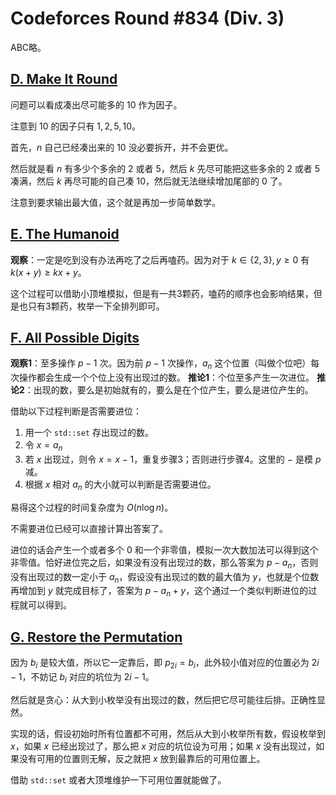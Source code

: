 # Codeforces Round #834 (Div. 3)

ABC略。

## [D. Make It Round](https://codeforces.com/contest/1759/problem/D)

问题可以看成凑出尽可能多的 $10$ 作为因子。

注意到 $10$ 的因子只有 $1, 2, 5, 10$。

首先，$n$ 自己已经凑出来的 $10$ 没必要拆开，并不会更优。

然后就是看 $n$ 有多少个多余的 $2$ 或者 $5$，然后 $k$ 先尽可能把这些多余的 $2$ 或者 $5$ 凑满，然后 $k$ 再尽可能的自己凑 $10$，然后就无法继续增加尾部的 $0$ 了。

注意到要求输出最大值，这个就是再加一步简单数学。

## [E. The Humanoid](https://codeforces.com/contest/1759/problem/E)

**观察**：一定是吃到没有办法再吃了之后再嗑药。因为对于 $k \in \{2, 3\}, y \ge 0$ 有 $k(x + y) \ge kx + y$。

这个过程可以借助小顶堆模拟，但是有一共3颗药，嗑药的顺序也会影响结果，但是也只有3颗药，枚举一下全排列即可。

## [F. All Possible Digits](https://codeforces.com/contest/1759/problem/F)

**观察1**：至多操作 $p - 1$ 次。因为前 $p - 1$ 次操作，$a_n$ 这个位置（叫做个位吧）每次操作都会生成一个个位上没有出现过的数。
**推论1**：个位至多产生一次进位。
**推论2**：出现的数，要么是初始就有的，要么是在个位产生，要么是进位产生的。

借助以下过程判断是否需要进位：
1. 用一个 `std::set` 存出现过的数。
2. 令 $x = a_n$
3. 若 $x$ 出现过，则令 $x = x - 1$，重复步骤3；否则进行步骤4。这里的 $-$ 是模 $p$ 减。
4. 根据 $x$ 相对 $a_n$ 的大小就可以判断是否需要进位。

易得这个过程的时间复杂度为 $O(n \log n)$。

不需要进位已经可以直接计算出答案了。

进位的话会产生一个或者多个 $0$ 和一个非零值，模拟一次大数加法可以得到这个非零值。恰好进位完之后，如果没有没有出现过的数，那么答案为 $p - a_n$，否则没有出现过的数一定小于 $a_n$，假设没有出现过的数的最大值为 $y$，也就是个位数再增加到 $y$ 就完成目标了，答案为 $p - a_n + y$，这个通过一个类似判断进位的过程就可以得到。

## [G. Restore the Permutation](https://codeforces.com/contest/1759/problem/G)

因为 $b_i$ 是较大值，所以它一定靠后，即 $p_{2i} = b_i$，此外较小值对应的位置必为 $2i - 1$，不妨记 $b_i$ 对应的坑位为 $2i - 1$。

然后就是贪心：从大到小枚举没有出现过的数，然后把它尽可能往后排。正确性显然。

实现的话，假设初始时所有位置都不可用，然后从大到小枚举所有数，假设枚举到 $x$，如果 $x$ 已经出现过了，那么把 $x$ 对应的坑位设为可用；如果 $x$ 没有出现过，如果没有可用的位置则无解，反之就把 $x$ 放到最靠后的可用位置上。

借助 `std::set` 或者大顶堆维护一下可用位置就能做了。
